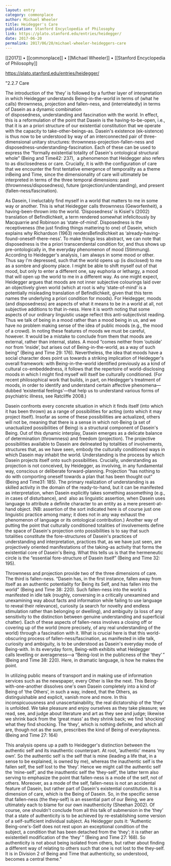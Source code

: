 ```yaml
---
layout: entry
category: commonplace
author: Michael Wheeler
title: Heidegger's Care
publication: Stanford Encyclopedia of Philosophy
link: https://plato.stanford.edu/entries/heidegger/
date: 2017-06-20
permalink: 2017/06/20/michael-wheeler-heideggers-care
---
```


[[2017]] • [[commonplace]] • [[Michael Wheeler]] • [[Stanford Encyclopedia of Philosophy]] 

https://plato.stanford.edu/entries/heidegger/

"2.2.7 Care

The introduction of the ‘they’ is followed by a further layer of interpretation in which Heidegger understands Being-in-the-world in terms of (what he calls) thrownness, projection and fallen-ness, and (interrelatedly) in terms of Dasein as a dynamic combination of disposedness, understanding and fascination with the world. In effect, this is a reformulation of the point that Dasein is the having-to-be-open, i.e., that it is an a priori structure of our existential constitution that we operate with the capacity to take-other-beings-as. Dasein's existence (ek-sistence) is thus now to be understood by way of an interconnected pair of three-dimensional unitary structures: thrownness-projection-fallen-ness and disposedness-understanding-fascination. Each of these can be used to express the “formally existential totality of Dasein's ontological structural whole” (Being and Time42: 237),  a phenomenon that Heidegger also refers to as disclosedness or care. Crucially, it is with the configuration of care that we encounter the first tentative emergence of temporality as a theme inBeing and Time, since the dimensionality of care will ultimately be interpreted in terms of the three temporal dimensions: past (thrownness/disposedness), future (projection/understanding), and present (fallen-ness/fascination). 

As Dasein, I ineluctably find myself in a world that matters to me in some way or another. This is what Heidegger calls thrownness (Geworfenheit), a having-been-thrown into the world. ‘Disposedness’ is Kisiel's (2002) translation of Befindlichkeit, a term rendered somewhat infelicitously by Macquarrie and Robinson as ‘state-of-mind’. Disposedness is the receptiveness (the just finding things mattering to one) of Dasein, which explains why Richardson (1963) rendersBefindlichkeit as ‘already-having-found-oneself-there-ness’. To make things less abstract, we can note that disposedness is the a priori transcendental condition for, and thus shows up pre-ontologically in, the everyday phenomenon of mood (Stimmung). According to Heidegger's analysis, I am always in some mood or other. Thus say I'm depressed, such that the world opens up (is disclosed) to me as a sombre and gloomy place. I might be able to shift myself out of that mood, but only to enter a different one, say euphoria or lethargy, a mood that will open up the world to me in a different way. As one might expect, Heidegger argues that moods are not inner subjective colourings laid over an objectively given world (which at root is why ‘state-of-mind’ is a potentially misleading translation of Befindlichkeit, given that this term names the underlying a priori condition for moods). For Heidegger, moods (and disposedness) are aspects of what it means to be in a world at all, not subjective additions to that in-ness. Here it is worth noting that some aspects of our ordinary linguistic usage reflect this anti-subjectivist reading. Thus we talk of being in a mood rather than a mood being in us, and we have no problem making sense of the idea of public moods (e.g., the mood of a crowd). In noting these features of moods we must be careful, however. It would be a mistake to conclude from them that moods are external, rather than internal, states. A mood “comes neither from ‘outside’ nor from ‘inside’, but arises out of Being-in-the-world, as a way of such being” (Being and Time 29: 176). Nevertheless, the idea that moods have a social character does point us towards a striking implication of Heidegger's overall framework: with Being-in-the-world identified previously as a kind of cultural co-embeddedness, it follows that the repertoire of world-disclosing moods in which I might find myself will itself be culturally conditioned. (For recent philosophical work that builds, in part, on Heidegger's treatment of moods, in order to identify and understand certain affective phenomena—dubbed ‘existential feelings’—that help us to understand various forms of psychiatric illness, see Ratcliffe 2008.) 

Dasein confronts every concrete situation in which it finds itself (into which it has been thrown) as a range of possibilities for acting (onto which it may project itself). Insofar as some of these possibilities are actualized, others will not be, meaning that there is a sense in which not-Being (a set of unactualized possibilities of Being) is a structural component of Dasein's Being. Out of this dynamic interplay, Dasein emerges as a delicate balance of determination (thrownness) and freedom (projection). The projective possibilities available to Dasein are delineated by totalities of involvements, structures that, as we have seen, embody the culturally conditioned ways in which Dasein may inhabit the world. Understanding is the process by which Dasein projects itself onto such possibilities. Crucially, understanding as projection is not conceived, by Heidegger, as involving, in any fundamental way, conscious or deliberate forward-planning. Projection “has nothing to do with comporting oneself towards a plan that has been thought out” (Being and Time31: 185). The primary realization of understanding is as  skilled activity in the domain of the ready-to-hand, but it can be manifested as interpretation, when Dasein explicitly takes something assomething (e.g., in cases of disturbance), and  also as linguistic assertion, when Dasein uses language to attribute a definite character to an entity as a mere present-at-hand object. (NB: assertion of the sort indicated here is of course just one linguistic practice among many; it does not in any way exhaust the phenomenon of language or its ontological contribution.) Another way of putting the point that culturally conditioned totalities of involvements define the space of Dasein's projection onto possibilities is to say that such totalities constitute the fore-structures of Dasein's practices of understanding and interpretation, practices that, as we have just seen, are projectively oriented manifestations of the taking-as activity that forms the existential core of Dasein's Being. What this tells us is that the hermeneutic circle is the “essential fore-structure of Dasein itself” (Being and Time 32: 195). 

Thrownness and projection provide two of the three dimensions of care. The third is fallen-ness. “Dasein has, in the first instance, fallen away from itself as an authentic potentiality for Being its Self, and has fallen into the world” (Being and Time 38: 220). Such fallen-ness into the world is manifested in idle talk (roughly, conversing in a critically unexamined and unexamining way about facts and information while failing to use language to reveal their relevance), curiosity (a search for novelty and endless stimulation rather than belonging or dwelling), and ambiguity (a loss of any sensitivity to the distinction between genuine understanding and superficial chatter). Each of these aspects of fallen-ness involves a closing off or covering up of the world (more precisely, of any real understanding of the world) through a fascination with it. What is crucial here is that this world-obscuring process of fallen-ness/fascination, as manifested in idle talk, curiosity and ambiguity, is to be understood as Dasein's everyday mode of Being-with. In its everyday form, Being-with exhibits what Heidegger calls levelling or averageness—a “Being-lost in the publicness of the ‘they’ ” (Being and Time 38: 220). Here, in dramatic language, is how he makes the point. 

In utilizing public means of transport and in making use of information services such as the newspaper, every Other is like the next. This Being-with-one-another dissolves one's own Dasein completely into a kind of Being of ‘the Others’, in such a way, indeed, that the Others, as distinguishable and explicit, vanish more and more. In this inconspicuousness and unascertainability, the real dictatorship of the ‘they’ is unfolded. We take pleasure and enjoy ourselves as they take pleasure; we read, see, and judge about literature and art as they see and judge; likewise we shrink back from the ‘great mass’ as they shrink back; we find ‘shocking’ what they find shocking. The ‘they’, which is nothing definite, and which all are, though not as the sum, prescribes the kind of Being of everydayness. (Being and Time 27: 164) 

This analysis opens up a path to Heidegger's distinction between the authentic self and its inauthentic counterpart. At root, ‘authentic’ means ‘my own’. So the authentic self is the self that is mine (leading a life that, in a sense to be explained, is owned by me), whereas the inauthentic self is the fallen self, the self lost to the ‘they’. Hence we might call the authentic self the ‘mine-self’, and the inauthentic self the ‘they-self’, the latter term also serving to emphasize the point that fallen-ness is a mode of the self, not of others. Moreover, as a mode of the self, fallen-ness is not an accidental feature of Dasein, but rather part of Dasein's existential constitution. It is a dimension of care, which is the Being of Dasein. So, in the specific sense that fallen-ness (the they-self) is an essential part of our Being, we are ultimately each to blame for our own inauthenticity (Sheehan 2002). Of course, one shouldn't conclude from all this talk of submersion in the ‘they’ that a state of authenticity is to be achieved by re-establishing some version of a self-sufficient individual subject. As Heidegger puts it: “Authentic Being-one's-Self does not rest upon an exceptional condition of the subject, a condition that has been detached from the ‘they’; it is rather an existentiell modification of the ‘they’ ” (Being and Time 27: 168). So authenticity is not about being isolated from others, but rather about finding a different way of relating to others such that one is not lost to the they-self. It is in Division 2 of Being and Time that authenticity, so understood, becomes a central theme."
